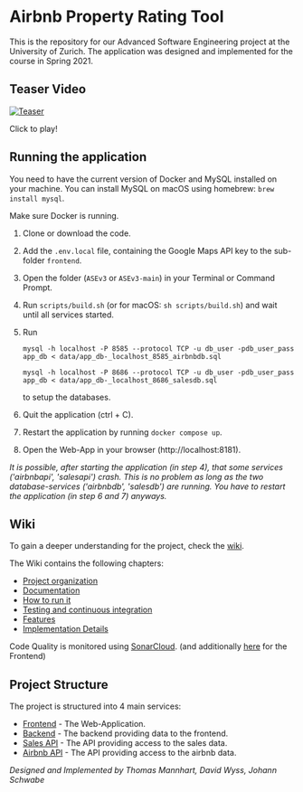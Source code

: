 # Airbnb Property Rating Tool

This is the repository for our Advanced Software Engineering project at the University of Zurich.
The application was designed and implemented for the course in Spring 2021.

## Teaser Video

[![Teaser](https://img.youtube.com/vi/QCIdfIwzuw8/0.jpg)](https://www.youtube.com/watch?v=QCIdfIwzuw8)

Click to play!

## Running the application

You need to have the current version of Docker and MySQL installed on your machine. 
You can install MySQL on macOS using homebrew: ``brew install mysql``.

Make sure Docker is running.

1. Clone or download the code.


2. Add the ``.env.local`` file, containing the Google Maps API key to the sub-folder ``frontend``.


3. Open the folder (``ASEv3`` or ``ASEv3-main``) in your Terminal or Command Prompt.


4. Run ``scripts/build.sh`` (or for macOS: ``sh scripts/build.sh``) and wait until all services started.


5. Run
   
   ``mysql -h localhost -P 8585 --protocol TCP -u db_user -pdb_user_pass app_db < data/app_db-_localhost_8585_airbnbdb.sql``
   
   ``mysql -h localhost -P 8686 --protocol TCP -u db_user -pdb_user_pass app_db < data/app_db-_localhost_8686_salesdb.sql``
   
   to setup the databases.


6. Quit the application (ctrl + C).


7. Restart the application by running ``docker compose up``.


8. Open the Web-App in your browser (http://localhost:8181).

*It is possible, after starting the application (in step 4), that some services 
('airbnbapi', 'salesapi') crash. This is no problem as long as the two database-services
('airbnbdb', 'salesdb') are running. You have to restart the application (in step 6 and 7) anyways.*

## Wiki

To gain a deeper understanding for the project, check the [wiki](https://github.com/johannschwabe/ASEv3/wiki).

The Wiki contains the following chapters:

- [Project organization](https://github.com/johannschwabe/ASEv3/wiki/Project-Organization)
- [Documentation](https://github.com/johannschwabe/ASEv3/wiki/Documentation)
- [How to run it](https://github.com/johannschwabe/ASEv3/wiki/Setup)
- [Testing and continuous integration](https://github.com/johannschwabe/ASEv3/wiki/Testing-and-CI)
- [Features](https://github.com/johannschwabe/ASEv3/wiki/Features)
- [Implementation Details](https://github.com/johannschwabe/ASEv3/wiki/Implementation-Details)

Code Quality is monitored using [SonarCloud](https://sonarcloud.io/organizations/johannschwabe/projects?sort=name). 
(and additionally [here](https://github.com/johannschwabe/ASEv3/tree/main/frontend) for the Frontend)

## Project Structure

The project is structured into 4 main services:

- [Frontend](https://github.com/johannschwabe/ASEv3/tree/main/frontend) - The Web-Application.
- [Backend](https://github.com/johannschwabe/ASEv3/tree/main/backend) - The backend providing data to the frontend.
- [Sales API](https://github.com/johannschwabe/ASEv3/tree/main/sales-api) - The API providing access to the sales data.
- [Airbnb API](https://github.com/johannschwabe/ASEv3/tree/main/airbnb-api) - The API providing access to the airbnb data.

*Designed and Implemented by Thomas Mannhart, David Wyss, Johann Schwabe*
